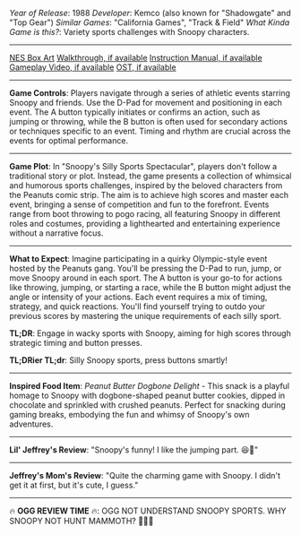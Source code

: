 *Year of Release*: 1988
*Developer*: Kemco (also known for "Shadowgate" and "Top Gear")
*Similar Games*: "California Games", "Track & Field"
*What Kinda Game is this?*: Variety sports challenges with Snoopy characters.

---
[NES Box Art](https://www.google.com/search?tbm=isch&q=NES+Box+Art+Snoopy's+Silly+Sports+Spectacular) 
[Walkthrough, if available](https://www.google.com/search?q=Walkthrough+NES+Snoopy's+Silly+Sports+Spectacular)
[Instruction Manual, if available](https://www.google.com/search?q=NES+Instruction+Manual+Snoopy's+Silly+Sports+Spectacular)
[Gameplay Video, if available](https://www.youtube.com/results?search_query=gameplay+NES+Snoopy's+Silly+Sports+Spectacular) 
[OST, if available](https://www.youtube.com/results?search_query=gameplay+NES+Snoopy's+Silly+Sports+Spectacular+OST)

- - -
**Game Controls**:
Players navigate through a series of athletic events starring Snoopy and friends. Use the D-Pad for movement and positioning in each event. The A button typically initiates or confirms an action, such as jumping or throwing, while the B button is often used for secondary actions or techniques specific to an event. Timing and rhythm are crucial across the events for optimal performance.

- - -
**Game Plot**:
In "Snoopy's Silly Sports Spectacular", players don't follow a traditional story or plot. Instead, the game presents a collection of whimsical and humorous sports challenges, inspired by the beloved characters from the Peanuts comic strip. The aim is to achieve high scores and master each event, bringing a sense of competition and fun to the forefront. Events range from boot throwing to pogo racing, all featuring Snoopy in different roles and costumes, providing a lighthearted and entertaining experience without a narrative focus.

- - -
**What to Expect**:
Imagine participating in a quirky Olympic-style event hosted by the Peanuts gang. You'll be pressing the D-Pad to run, jump, or move Snoopy around in each sport. The A button is your go-to for actions like throwing, jumping, or starting a race, while the B button might adjust the angle or intensity of your actions. Each event requires a mix of timing, strategy, and quick reactions. You'll find yourself trying to outdo your previous scores by mastering the unique requirements of each silly sport.

**TL;DR**: Engage in wacky sports with Snoopy, aiming for high scores through strategic timing and button presses.

**TL;DRier TL;dr**: Silly Snoopy sports, press buttons smartly!

---
**Inspired Food Item**: *Peanut Butter Dogbone Delight* - This snack is a playful homage to Snoopy with dogbone-shaped peanut butter cookies, dipped in chocolate and sprinkled with crushed peanuts. Perfect for snacking during gaming breaks, embodying the fun and whimsy of Snoopy's own adventures.

---
**Lil' Jeffrey's Review**: "Snoopy's funny! I like the jumping part. 😆🐶"

---
**Jeffrey's Mom's Review**: "Quite the charming game with Snoopy. I didn't get it at first, but it's cute, I guess."

---
🔥 **OGG REVIEW TIME** 🔥: OGG NOT UNDERSTAND SNOOPY SPORTS. WHY SNOOPY NOT HUNT MAMMOTH? 🤨🏹🐘